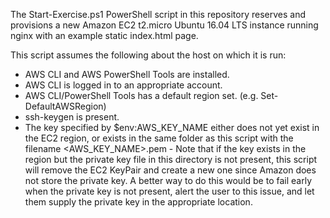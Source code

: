 The Start-Exercise.ps1 PowerShell script in this repository reserves and provisions a new Amazon EC2 t2.micro Ubuntu 16.04 LTS instance running nginx with an example static index.html page.

This script assumes the following about the host on which it is run:
+ AWS CLI and AWS PowerShell Tools are installed.
+ AWS CLI is logged in to an appropriate account.
+ AWS CLI/PowerShell Tools has a default region set. (e.g. Set-DefaultAWSRegion)
+ ssh-keygen is present.
+ The key specified by $env:AWS_KEY_NAME either does not yet exist in the EC2 region, or exists in the same folder as this script with the filename <AWS_KEY_NAME>.pem - Note that if the key exists in the region but the private key file in this directory is not present, this script will remove the EC2 KeyPair and create a new one since Amazon does not store the private key.  A better way to do this would be to fail early when the private key is not present, alert the user to this issue, and let them supply the private key in the appropriate location.
